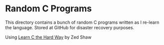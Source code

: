 Random C Programs
==

This directory contains a bunch of random C programs written as I
re-learn the language. Stored at GitHub for disaster recovery purposes.

Using [Learn C the Hard Way](http://c.learncodethehardway.org) by Zed Shaw

